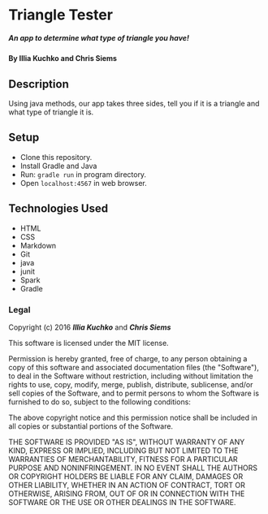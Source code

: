 # Triangle Tester

##### An app to determine what type of triangle you have!

#### By **Illia Kuchko** and **Chris Siems**

## Description

Using java methods, our app takes three sides, tell you if it is a triangle and what type of triangle it is.

## Setup

* Clone this repository.
* Install Gradle and Java
* Run: `gradle run` in program directory.
* Open `localhost:4567` in web browser.

## Technologies Used

* HTML
* CSS
* Markdown
* Git
* java
* junit
* Spark
* Gradle


### Legal


Copyright (c) 2016 **_Illia Kuchko_** and **_Chris Siems_**

This software is licensed under the MIT license.

Permission is hereby granted, free of charge, to any person obtaining a copy
of this software and associated documentation files (the "Software"), to deal
in the Software without restriction, including without limitation the rights
to use, copy, modify, merge, publish, distribute, sublicense, and/or sell
copies of the Software, and to permit persons to whom the Software is
furnished to do so, subject to the following conditions:

The above copyright notice and this permission notice shall be included in
all copies or substantial portions of the Software.

THE SOFTWARE IS PROVIDED "AS IS", WITHOUT WARRANTY OF ANY KIND, EXPRESS OR
IMPLIED, INCLUDING BUT NOT LIMITED TO THE WARRANTIES OF MERCHANTABILITY,
FITNESS FOR A PARTICULAR PURPOSE AND NONINFRINGEMENT. IN NO EVENT SHALL THE
AUTHORS OR COPYRIGHT HOLDERS BE LIABLE FOR ANY CLAIM, DAMAGES OR OTHER
LIABILITY, WHETHER IN AN ACTION OF CONTRACT, TORT OR OTHERWISE, ARISING FROM,
OUT OF OR IN CONNECTION WITH THE SOFTWARE OR THE USE OR OTHER DEALINGS IN
THE SOFTWARE.
